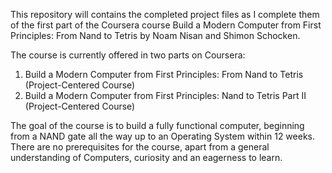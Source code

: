 This repository will contains the completed project files as I complete them of the first part of the Coursera course Build a Modern Computer from First Principles: From Nand to Tetris by Noam Nisan and Shimon Schocken.

The course is currently offered in two parts on Coursera:

1. Build a Modern Computer from First Principles: From Nand to Tetris (Project-Centered Course) 
2. Build a Modern Computer from First Principles: Nand to Tetris Part II (Project-Centered Course)

The goal of the course is to build a fully functional computer, beginning from a NAND gate all the way up to an 
Operating System within 12 weeks. There are no prerequisites for the course, apart from a general understanding of 
Computers, curiosity and an eagerness to learn.

